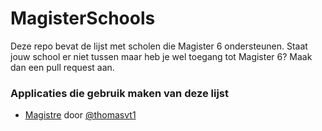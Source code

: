 # MagisterSchools

Deze repo bevat de lijst met scholen die Magister 6 ondersteunen. Staat jouw school er niet tussen maar heb je wel toegang tot Magister 6? Maak dan een pull request aan.

### Applicaties die gebruik maken van deze lijst ###
- [Magistre](https://github.com/thomasvt1/MagisterClient) door [@thomasvt1](https://github.com/thomasvt1)
